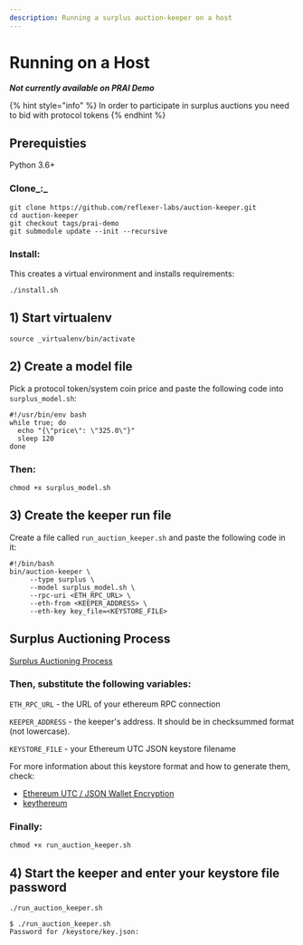 ```yaml
---
description: Running a surplus auction-keeper on a host
---
```


# Running on a Host

_**Not currently available on PRAI Demo**_

{% hint style="info" %}
In order to participate in surplus auctions you need to bid with protocol tokens
{% endhint %}

## Prerequisties

Python 3.6+

### Clone_**:**_

```text
git clone https://github.com/reflexer-labs/auction-keeper.git
cd auction-keeper
git checkout tags/prai-demo
git submodule update --init --recursive
```

### Install:

This creates a virtual environment and installs requirements:

`./install.sh`

## 1\) Start virtualenv

`source _virtualenv/bin/activate`

## 2\) Create a model file

Pick a protocol token/system coin price and paste the following code into `surplus_model.sh`:

```text
#!/usr/bin/env bash
while true; do
  echo "{\"price\": \"325.0\"}"
  sleep 120                   
done
```

### Then:

`chmod +x surplus_model.sh`

## 3\) Create the keeper run file

Create a file called `run_auction_keeper.sh` and paste the following code in it:

```text
#!/bin/bash
bin/auction-keeper \
     --type surplus \
     --model surplus_model.sh \
     --rpc-uri <ETH_RPC_URL> \
     --eth-from <KEEPER_ADDRESS> \
     --eth-key key_file=<KEYSTORE_FILE>
```

## Surplus Auctioning Process

[Surplus Auctioning Process](surplus-auctions.md)

### Then, substitute the following variables:

`ETH_RPC_URL` - the URL of your ethereum RPC connection

`KEEPER_ADDRESS` - the keeper's address. It should be in checksummed format \(not lowercase\).

`KEYSTORE_FILE` - your Ethereum UTC JSON keystore filename

For more information about this keystore format and how to generate them, check:

* [Ethereum UTC / JSON Wallet Encryption](https://wizardforcel.gitbooks.io/practical-cryptography-for-developers-book/content/symmetric-key-ciphers/ethereum-wallet-encryption.html)
* [keythereum](https://github.com/ethereumjs/keythereum)

### Finally:

`chmod +x run_auction_keeper.sh`

## 4\) Start the keeper and enter your keystore file password

`./run_auction_keeper.sh`

```text
$ ./run_auction_keeper.sh
Password for /keystore/key.json:
```

